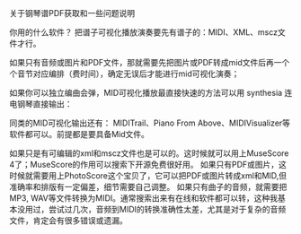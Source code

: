 关于钢琴谱PDF获取和一些问题说明

你用的什么软件？
把谱子可视化播放演奏要先有谱子的：MIDI、XML、mscz文件才行。

如果只有音频或图片和PDF文件，那就需要先把图片或PDF转成mid文件后再一个个音节对应编排（费时间），确定无误后才能进行mid可视化演奏；

如果你可以独立编曲会弹，MID可视化播放最直接快速的方法可以用 synthesia 连电钢琴直接输出：

同类的MID可视化输出还有： MIDITrail、Piano From Above、MIDIVisualizer等软件都可以。前提都是要具备Mid文件。

如果只是有可编辑的xml和mscz文件也是可以的。这时候就可以用上MuseScore 4了；MuseScore的作用可以搜索下开源免费很好用。
如果只有PDF或图片，这时候就需要用上PhotoScore这个宝贝了，它可以把PDF或图片转成xml和MID,但准确率和排版有一定偏差，细节需要自己调整。
如果只有曲子的音频，就需要把MP3, WAV等文件转换为MIDI。通常搜索出来有在线和软件都可以转，这种我基本没用过，尝试过几次，音频到MIDI的转换准确性太差，尤其是对于复杂的音频文件，肯定会有很多错误或遗漏。